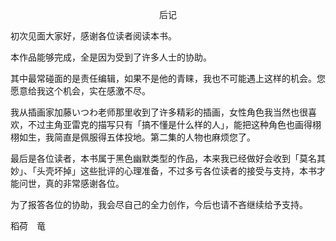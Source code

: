 <p align="center">后记</p>

初次见面大家好，感谢各位读者阅读本书。

本作品能够完成，全是因为受到了许多人士的协助。

其中最常碰面的是责任编辑，如果不是他的青睐，我也不可能遇上这样的机会。您愿意给我这个机会，实在感激不尽。

我从插画家加藤いつわ老师那里收到了许多精彩的插画，女性角色我当然也很喜欢，不过主角亚雷克的描写只有「搞不懂是什么样的人」，能把这种角色也画得栩栩如生，我简直是佩服得五体投地。第二集的人物也麻烦您了。

最后是各位读者，本书属于黑色幽默类型的作品，本来我已经做好会收到「莫名其妙」、「头壳坏掉」这些批评的心理准备，不过多亏各位读者的接受与支持，本书才能问世，真的非常感谢各位。

为了报答各位的协助，我会尽自己的全力创作，今后也请不吝继续给予支持。

稻荷　竜

